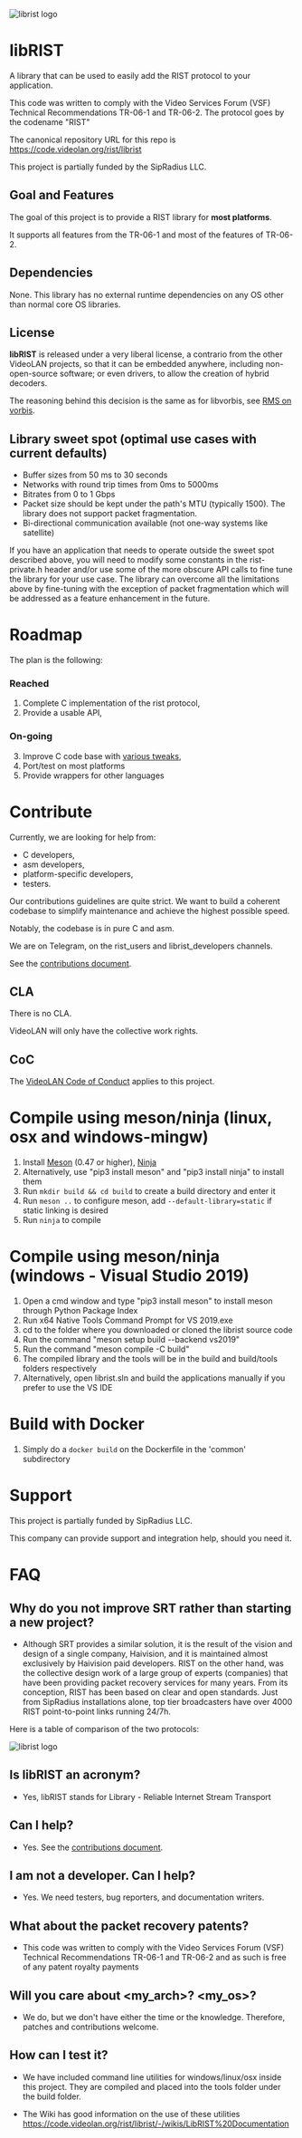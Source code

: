 ![librist logo](docs/librist_logo.png)

# libRIST

A library that can be used to easily add the RIST protocol to your application.

This code was written to comply with the Video Services Forum (VSF) Technical Recommendations TR-06-1 and TR-06-2. The protocol goes by the codename "RIST"

The canonical repository URL for this repo is https://code.videolan.org/rist/librist

This project is partially funded by the SipRadius LLC.

## Goal and Features

The goal of this project is to provide a RIST library for **most platforms**.

It supports all features from the TR-06-1 and most of the features of TR-06-2.

## Dependencies

None. This library has no external runtime dependencies on any OS other than normal core OS libraries.

## License

**libRIST** is released under a very liberal license, a contrario from the other VideoLAN projects, so that it can be embedded anywhere, including non-open-source software; or even drivers, to allow the creation of hybrid decoders.

The reasoning behind this decision is the same as for libvorbis, see [RMS on vorbis](https://lwn.net/2001/0301/a/rms-ov-license.php3).

## Library sweet spot (optimal use cases with current defaults)

- Buffer sizes from 50 ms to 30 seconds
- Networks with round trip times from 0ms to 5000ms
- Bitrates from 0 to 1 Gbps
- Packet size should be kept under the path's MTU (typically 1500). The library does not support packet fragmentation.
- Bi-directional communication available (not one-way systems like satellite)

If you have an application that needs to operate outside the sweet spot described above, you will need to modify some constants in the rist-private.h header and/or use some of the more obscure API calls to fine tune the library for your use case. The library can overcome all the limitations above by fine-tuning with the exception of packet fragmentation which will be addressed as a feature enhancement in the future.

# Roadmap

The plan is the following:

### Reached
1. Complete C implementation of the rist protocol,
2. Provide a usable API,

### On-going
3. Improve C code base with [various tweaks](https://code.videolan.org/rist/librist/wikis/to-do),
4. Port/test on most platforms
5. Provide wrappers for other languages

# Contribute

Currently, we are looking for help from:
- C developers,
- asm developers,
- platform-specific developers,
- testers.

Our contributions guidelines are quite strict. We want to build a coherent codebase to simplify maintenance and achieve the highest possible speed.

Notably, the codebase is in pure C and asm.

We are on Telegram, on the rist_users and librist_developers channels.

See the [contributions document](CONTRIBUTING.md).

## CLA

There is no CLA.

VideoLAN will only have the collective work rights.

## CoC

The [VideoLAN Code of Conduct](https://wiki.videolan.org/CoC) applies to this project.

# Compile using meson/ninja (linux, osx and windows-mingw)

1. Install [Meson](https://mesonbuild.com/) (0.47 or higher), [Ninja](https://ninja-build.org/)
2. Alternatively, use "pip3 install meson" and "pip3 install ninja" to install them
3. Run `mkdir build && cd build` to create a build directory and enter it
4. Run `meson ..` to configure meson, add `--default-library=static` if static linking is desired
5. Run `ninja` to compile

# Compile using meson/ninja (windows - Visual Studio 2019)

1. Open a cmd window and type "pip3 install meson" to install meson through Python Package Index
2. Run x64 Native Tools Command Prompt for VS 2019.exe
3. cd to the folder where you downloaded or cloned the librist source code
4. Run the command "meson setup build --backend vs2019"
5. Run the command "meson compile -C build"
6. The compiled library and the tools will be in the build and build/tools folders respectively
7. Alternatively, open librist.sln and build the applications manually if you prefer to use the VS IDE

# Build with Docker

1. Simply do a `docker build` on the Dockerfile in the 'common' subdirectory

# Support

This project is partially funded by SipRadius LLC.

This company can provide support and integration help, should you need it.


# FAQ

## Why do you not improve SRT rather than starting a new project?

- Although SRT provides a similar solution, it is the result of the vision and design of a single company, Haivision, and it is maintained almost exclusively by Haivision paid developers. RIST on the other hand, was the collective design work of a large group of experts (companies) that have been providing packet recovery services for many years. From its conception, RIST has been based on clear and open standards. Just from SipRadius installations alone, top tier broadcasters have over 4000 RIST point-to-point links running 24/7h.

Here is a table of comparison of the two protocols:

![librist logo](docs/RIST_vs_SRT.png)

## Is libRIST an acronym?

- Yes, libRIST stands for Library - Reliable Internet Stream Transport

## Can I help?

- Yes. See the [contributions document](CONTRIBUTING.md).

## I am not a developer. Can I help?

- Yes. We need testers, bug reporters, and documentation writers.

## What about the packet recovery patents?

- This code was written to comply with the Video Services Forum (VSF) Technical Recommendations TR-06-1 and TR-06-2 and as such is free of any patent royalty payments

## Will you care about <my_arch>? <my_os>?

- We do, but we don't have either the time or the knowledge. Therefore, patches and contributions welcome.

## How can I test it?

- We have included command line utilities for windows/linux/osx inside this project. They are compiled and placed into the tools folder under the build folder.

- The Wiki has good information on the use of these utilities https://code.videolan.org/rist/librist/-/wikis/LibRIST%20Documentation
